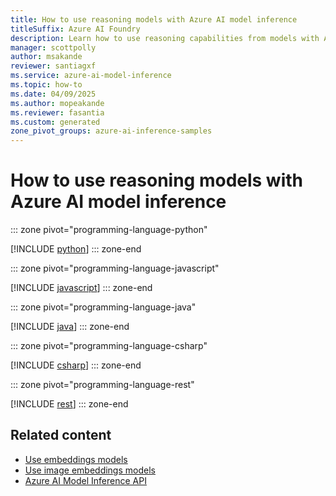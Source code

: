 ```yaml
---
title: How to use reasoning models with Azure AI model inference
titleSuffix: Azure AI Foundry
description: Learn how to use reasoning capabilities from models with Azure AI model inference
manager: scottpolly
author: msakande
reviewer: santiagxf
ms.service: azure-ai-model-inference
ms.topic: how-to
ms.date: 04/09/2025
ms.author: mopeakande
ms.reviewer: fasantia
ms.custom: generated
zone_pivot_groups: azure-ai-inference-samples
---
```


# How to use reasoning models with Azure AI model inference


::: zone pivot="programming-language-python"

[!INCLUDE [python](../includes/use-chat-reasoning/python.md)]
::: zone-end


::: zone pivot="programming-language-javascript"

[!INCLUDE [javascript](../includes/use-chat-reasoning/javascript.md)]
::: zone-end


::: zone pivot="programming-language-java"

[!INCLUDE [java](../includes/use-chat-reasoning/java.md)]
::: zone-end


::: zone pivot="programming-language-csharp"

[!INCLUDE [csharp](../includes/use-chat-reasoning/csharp.md)]
::: zone-end


::: zone pivot="programming-language-rest"

[!INCLUDE [rest](../includes/use-chat-reasoning/rest.md)]
::: zone-end

## Related content

* [Use embeddings models](use-embeddings.md)
* [Use image embeddings models](use-image-embeddings.md)
* [Azure AI Model Inference API](.././reference/reference-model-inference-api.md)
